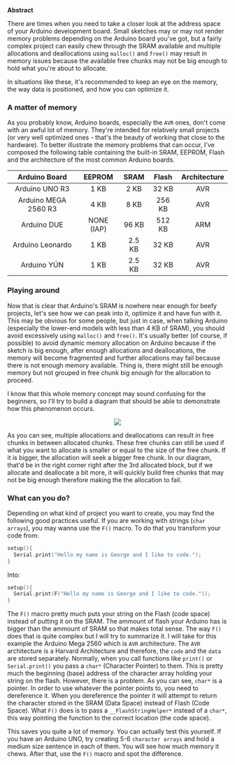 <b>Abstract</b>

There are times when you need to take a closer look at the address space of your Arduino development board. 
Small sketches may or may not render memory problems depending on the Arduino board you've got, but a fairly complex project can 
easily chew through the SRAM available and multiple allocations and deallocations using `malloc()` and `free()` may result in 
memory issues because the available free chunks may not be big enough to hold what you're about to allocate.

In situations like these, it's recommended to keep an eye on the memory, the way data is positioned, and how you can optimize it.

### A matter of memory

As you probably know, Arduino boards, especially the `AVR` ones, don't come with an awful lot of memory. They're intended for relatively small projects (or very well optimized ones - that's the beauty of working that close to the hardware). To better illustrate the memory problems that can occur, I've composed the following table containing the built-in SRAM, EEPROM, Flash and the architecture of
the most common Arduino boards.

<center>

|  Arduino Board          | EEPROM       |  SRAM   |    Flash    | Architecture |
|     :---:               | :---:        |  :---:  |    :---:    |     :---:    |
| Arduino UNO R3          | 1 KB         | 2 KB    |    32 KB    |     AVR      |
| Arduino MEGA 2560 R3    | 4 KB         | 8 KB    |   256 KB    |     AVR      |
| Arduino DUE             | NONE (IAP)   | 96 KB   |   512 KB    |     ARM      |
| Arduino Leonardo        | 1 KB         | 2.5 KB  |    32 KB    |     AVR      |
| Arduino YÚN             | 1 KB         | 2.5 KB  |    32 KB    |     AVR      |

</center>

### Playing around
Now that is clear that Arduino's SRAM is nowhere near enough for beefy projects, let's see how we can peak into it, optimize it and have fun with it. This may be obvious for some people, but just in case, when talking Arduino (especially the lower-end models with less than 4 KB of SRAM), you should avoid excessively using `malloc()` and `free()`. It's usually better (of course, if possible) to avoid dynamic memory allocation on Arduino because if the sketch is big enough, after enough allocations and deallocations, the memory will become fragmented and further allocations may fail because there is not enough memory available. Thing is, there might still be enough memory but not grouped in free chunk big enough for the allocation to proceed.

I know that this whole memory concept may sound confusing for the beginners, so I'll try to build a diagram that should be able to demonstrate how this phenomenon occurs.

<p align="center">
  <img src="https://raw.githubusercontent.com/GeoSn0w/geosn0w.github.io/master/images/memory%20segmentation%20on%20arduino.png"/>
</p>
  
As you can see, multiple allocations and deallocations can result in free chunks in between allocated chunks. These free chunks can still be used if what you want to allocate is smaller or equal to the size of the free chunk. If it is bigger, the allocation will seek a bigger free chunk. In our diagram, that'd be in the right corner right after the 3rd allocated block, but if we allocate and deallocate a bit more, it will quickly build free chunks that may not be big enough therefore making the the allocation to fail.

### What can you do?
Depending on what kind of project you want to create, you may find the following good practices useful.
If you are working with strings (`char arrays`), you may wanna use the `F()` macro. To do that you transform your code from:
```C
setup(){
  Serial.print("Hello my name is George and I like to code.");
}
```

Into:

```c
setup(){
  Serial.print(F("Hello my name is George and I like to code."));
}
```
The `F()` macro pretty much puts your string on the Flash (code space) instead of putting it on the SRAM. The ammount of flash your Arduino has is bigger than the ammount of SRAM so that makes total sense. The way `F()` does that is quite complex but I will try to summarize it. I will take for this example the Arduino Mega 2560 which is `AVR` architecture. The `AVR` architecture is a Harvard Architecture and therefore, the `code` and the `data` are stored separately. Normally, when you call functions like `print()` or `Serial.print()` you pass a `char*` (Character Pointer) to them. This is pretty much the beginning (base) address of the character array holding your string on the flash. However, there is a problem. As you can see, `char*` is a pointer. In order to use whatever the pointer points to, you need to dereference it. When you dereference the pointer it will attempt to return the character stored in the SRAM (Data Space) instead of Flash (Code Space). What `F()` does is to pass a `__FlashStringHelper*` instead of a `char*`, this way pointing the function to the correct location (the code space).

This saves you quite a lot of memory. You can actually test this yourself. If you have an Arduino UNO, try creating 5-6 `character arrays` and hold a medium size sentence in each of them. You will see how much memory it chews. After that, use the `F()` macro and spot the difference.

